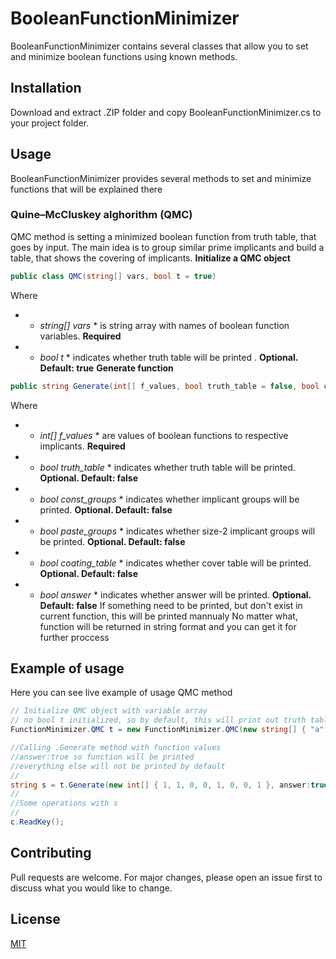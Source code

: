 # BooleanFunctionMinimizer
BooleanFunctionMinimizer contains several classes that allow you to set and minimize boolean functions using known methods.
## Installation
Download and extract .ZIP folder and copy BooleanFunctionMinimizer.cs to your project folder.
## Usage
BooleanFunctionMinimizer provides several methods to set and minimize functions that will be explained there
### Quine–McCluskey alghorithm (QMC)
QMC method is setting a minimized boolean function from truth table, that goes by input. The main idea is to group similar prime implicants and build a table, that shows the covering of implicants.
**Initialize a QMC object**
```c#
public class QMC(string[] vars, bool t = true)
```
Where
- * *string[] vars* * is string array with names of boolean function variables. **Required**
- * *bool t* * indicates whether truth table will be printed . **Optional. Default: true**
**Generate function**
```c#
public string Generate(int[] f_values, bool truth_table = false, bool const_groups = false, bool paste_groups = false, bool coating_table = false, bool answer = false)
```
Where
- * *int[] f_values* * are values of boolean functions to respective implicants. **Required**
- * *bool truth_table* * indicates whether truth table will be printed. **Optional. Default: false**
- * *bool const_groups* * indicates whether implicant groups will be printed. **Optional. Default: false**
- * *bool paste_groups* * indicates whether size-2 implicant groups will be printed. **Optional. Default: false**
- * *bool coating_table* * indicates whether cover table will be printed. **Optional. Default: false**
- * *bool answer* * indicates whether answer will be printed. **Optional. Default: false**
If something need to be printed, but don't exist in current function, this will be printed mannualy
No matter what, function will be returned in string format and you can get it for further proccess
## Example of usage
Here you can see live example of usage QMC method
```c#
// Initialize QMC object with variable array
// no bool t initialized, so by default, this will print out truth table
FunctionMinimizer.QMC t = new FunctionMinimizer.QMC(new string[] { "a", "b", "c" });

//Calling .Generate method with function values
//answer:true so function will be printed
//everything else will not be printed by default
//
string s = t.Generate(new int[] { 1, 1, 0, 0, 1, 0, 0, 1 }, answer:true);
//
//Some operations with s
//
c.ReadKey();
```
## Contributing
Pull requests are welcome. For major changes, please open an issue first to discuss what you would like to change.
## License
[MIT](https://choosealicense.com/licenses/mit/)
